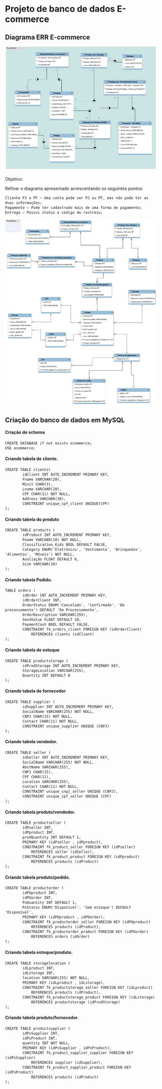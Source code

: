 # Projeto de banco de dados E-commerce

## Diagrama ERR E-commerce

![image](https://raw.githubusercontent.com/Giuseppe31-s/Geracao-Tech-Unimed-BH-Ciencia-de-Dados/main/Banco%20de%20Dados%20SQL%20e%20NoSQL/E-commerce/e-commerce%20simples.png)


Objetivo:

Refinar o diagrama apresentado acrescentando os seguintes pontos:

    Cliente PJ e PF – Uma conta pode ser PJ ou PF, mas não pode ter as duas informações;
    Pagamento – Pode ter cadastrado mais de uma forma de pagamento;
    Entrega – Possui status e código de rastreio;

![image](https://raw.githubusercontent.com/Giuseppe31-s/Geracao-Tech-Unimed-BH-Ciencia-de-Dados/main/Banco%20de%20Dados%20SQL%20e%20NoSQL/E-commerce/E-commerce.png)

## Criação do banco de dados em MySQL

#### Criação de schema

```
CREATE DATABASE if not exists ecommerce;
USE ecommerce;
```

#### Criando  tabela de cliente.

```
CREATE TABLE clients(
        idClient INT AUTO_INCREMENT PRIMARY KEY,
        Fname VARCHAR(20),
        Minit CHAR(3),
        Lname VARCHAR(20),
        CPF CHAR(11) NOT NULL,
        Address VARCHAR(30),
        CONSTRAINT unique_cpf_client UNIQUE(CPF)
);
```
#### Criando  tabela do produto

```
CREATE TABLE products (
        idProduct INT AUTO_INCREMENT PRIMARY KEY,
        Pname VARCHAR(10) NOT NULL,
        Classification_Kids BOOL DEFAULT FALSE,
        Category ENUM('Eletrônico', 'Vestimenta', 'Brinquedos', 'Alimentos', 'Móveis') NOT NULL,
        Avaliação FLOAT DEFAULT 0,
        Size VARCHAR(10)
);

```

#### Criando  tabela Pedido.

```
TABLE orders (
        idOrder INT AUTO_INCREMENT PRIMARY KEY,
        idOrderClient INT,
        OrderStatus ENUM('Cancelado', 'Confirmado', 'Em processamento') DEFAULT 'Em Processamento',
        OrderDescription VARCHAR(255),
        SendValue FLOAT DEFAULT 10,
        PaymentCash BOOL DEFAULT FALSE,
        CONSTRAINT fk_orders_client FOREIGN KEY (idOrderClient)
            REFERENCES clients (idClient)
);
```

#### Criando tabela de estoque

```
CREATE TABLE productstorage (
        idProdStorage INT AUTO_INCREMENT PRIMARY KEY,
        StorageLocation VARCHAR(255),
        Quantity INT DEFAULT 0
);
```

#### Criando  tabela de fornecedor 

```
CREATE TABLE supplier (
        idSupplier INT AUTO_INCREMENT PRIMARY KEY,
        SocialName VARCHAR(255) NOT NULL,
        CNPJ CHAR(15) NOT NULL,
        Contact CHAR(11) NOT NULL,
        CONSTRAINT unique_supplier UNIQUE (CNPJ)
);
```

#### Criando tabela vendedor.

```
CREATE TABLE seller (
        idSeller INT AUTO_INCREMENT PRIMARY KEY,
        SocialName VARCHAR(255) NOT NULL,
        AbstName VARCHAR(255),
        CNPJ CHAR(15),
        CPF CHAR(11),
        Location VARCHAR(255),
        Contact CHAR(11) NOT NULL,
        CONSTRAINT unique_cnpj_seller UNIQUE (CNPJ),
        CONSTRAINT unique_cpf_seller UNIQUE (CPF)
);
```

#### Criando tabela produto/vendedor.

```
CREATE TABLE productseller (
        idPseller INT,
        idPproduct INT,
        prodQuantity INT DEFAULT 1,
        PRIMARY KEY (idPseller , idPproduct),
        CONSTRAINT fk_product_seller FOREIGN KEY (idPseller)
            REFERENCES seller (idSeller),
        CONSTRAINT fk_product_product FOREIGN KEY (idPproduct)
            REFERENCES products (idProduct)
);
```
#### Criando tabela produto/pedido.


```
CREATE TABLE productorder (
        idPOproduct INT,
        idPOorder INT,
        PoQuantity INT DEFAULT 1,
        PoStatus ENUM('Disponível', 'Sem estoque') DEFAULT 'Disponível',
        PRIMARY KEY (idPOproduct , idPOorder),
        CONSTRAINT fk_productorder_seller FOREIGN KEY (idPOproduct)
            REFERENCES products (idProduct),
        CONSTRAINT fk_productorder_product FOREIGN KEY (idPOorder)
            REFERENCES orders (idOrder)
);
```

#### Criando tabela estoque/produto.

```
CREATE TABLE storagelocation (
        idLproduct INT,
        idLstorage INT,
        location VARCHAR(255) NOT NULL,
        PRIMARY KEY (idLproduct , idLstorage),
        CONSTRAINT fk_productstorage_seller FOREIGN KEY (idLproduct)
            REFERENCES products (idProduct),
        CONSTRAINT fk_productstorage_product FOREIGN KEY (idLstorage)
            REFERENCES productstorage (idProdStorage)
);
```
#### Criando tabela produto/fornecedor.

```
CREATE TABLE productsupplier (
        idPsSupplier INT,
        idPsProduct INT,
        quantity INT NOT NULL,
        PRIMARY KEY (idPsSupplier , idPsProduct),
        CONSTRAINT fk_product_supplier_supplier FOREIGN KEY (idPsSupplier)
            REFERENCES supplier (idSupplier),
        CONSTRAINT fk_product_supplier_product FOREIGN KEY (idPsProduct)
            REFERENCES products (idProduct)
);
```

